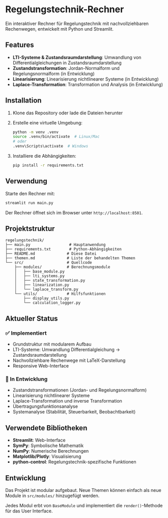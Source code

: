 # Regelungstechnik-Rechner

Ein interaktiver Rechner für Regelungstechnik mit nachvollziehbaren Rechenwegen, entwickelt mit Python und Streamlit.

## Features

- **LTI-Systeme & Zustandsraumdarstellung**: Umwandlung von Differentialgleichungen in Zustandsraumdarstellung
- **Zustandstransformation**: Jordan-Normalform und Regelungsnormalform (in Entwicklung)
- **Linearisierung**: Linearisierung nichtlinearer Systeme (in Entwicklung)
- **Laplace-Transformation**: Transformation und Analysis (in Entwicklung)

## Installation

1. Klone das Repository oder lade die Dateien herunter
2. Erstelle eine virtuelle Umgebung:
   ```bash
   python -m venv .venv
   source .venv/bin/activate  # Linux/Mac
   # oder
   .venv\Scripts\activate  # Windows
   ```

3. Installiere die Abhängigkeiten:
   ```bash
   pip install -r requirements.txt
   ```

## Verwendung

Starte den Rechner mit:
```bash
streamlit run main.py
```

Der Rechner öffnet sich im Browser unter `http://localhost:8501`.

## Projektstruktur

```
regelungstechnik/
├── main.py                 # Hauptanwendung
├── requirements.txt        # Python-Abhängigkeiten
├── README.md              # Diese Datei
├── themen.md              # Liste der behandelten Themen
└── src/                   # Quellcode
    ├── modules/           # Berechnungsmodule
    │   ├── base_module.py
    │   ├── lti_systems.py
    │   ├── state_transformation.py
    │   ├── linearization.py
    │   └── laplace_transform.py
    └── utils/             # Hilfsfunktionen
        ├── display_utils.py
        └── calculation_logger.py
```

## Aktueller Status

### ✅ Implementiert
- Grundstruktur mit modularem Aufbau
- LTI-Systeme: Umwandlung Differentialgleichung → Zustandsraumdarstellung
- Nachvollziehbare Rechenwege mit LaTeX-Darstellung
- Responsive Web-Interface

### 🚧 In Entwicklung
- Zustandstransformationen (Jordan- und Regelungsnormalform)
- Linearisierung nichtlinearer Systeme
- Laplace-Transformation und inverse Transformation
- Übertragungsfunktionsanalyse
- Systemanalyse (Stabilität, Steuerbarkeit, Beobachtbarkeit)

## Verwendete Bibliotheken

- **Streamlit**: Web-Interface
- **SymPy**: Symbolische Mathematik
- **NumPy**: Numerische Berechnungen
- **Matplotlib/Plotly**: Visualisierung
- **python-control**: Regelungstechnik-spezifische Funktionen

## Entwicklung

Das Projekt ist modular aufgebaut. Neue Themen können einfach als neue Module in `src/modules/` hinzugefügt werden.

Jedes Modul erbt von `BaseModule` und implementiert die `render()`-Methode für das User Interface.
